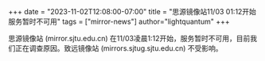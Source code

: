+++
date = "2023-11-02T12:08:00-07:00"
title = "思源镜像站11/03 01:12开始服务暂时不可用"
tags = ["mirror-news"]
author="lightquantum"
+++

思源镜像站 (mirror.sjtu.edu.cn) 在11/03凌晨1:12开始，服务暂时不可用，目前我们正在调查原因。致远镜像站 (mirrors.sjtug.sjtu.edu.cn) 不受影响。
